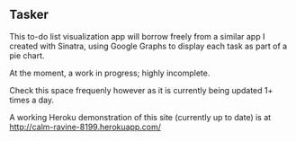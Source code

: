 Tasker
--------

This to-do list visualization app will borrow freely from a similar app I created with Sinatra, using Google Graphs to display each task as part of a pie chart.

At the moment, a work in progress; highly incomplete.

Check this space frequenly however as it is currently being updated 1+ times a day.

A working Heroku demonstration of this site (currently up to date) is at http://calm-ravine-8199.herokuapp.com/
